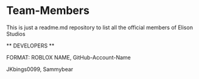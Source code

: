 # Team-Members
This is just a readme.md repository to list all the official members of Elison Studios


** DEVELOPERS **

  FORMAT: ROBLOX NAME, GitHub-Account-Name

  JKbings0099, Sammybear
